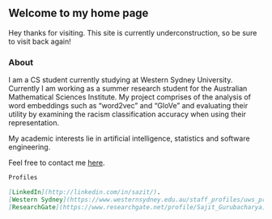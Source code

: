 ## Welcome to my home page

Hey thanks for visiting. This site is currently underconstruction, so be sure to visit back again!


### About

I am a CS student currently studying at Western Sydney University. Currently I am working as a summer research student for the Australian Mathematical Sciences Institute. My project comprises of the analysis of word embeddings such as “word2vec” and “GloVe” and evaluating their utility by examining the racism classification accuracy when using their representation.

My academic interests lie in artificial intelligence, statistics and software engineering.

Feel free to contact me [here](mailto:sazit@live.com).

```markdown
Profiles

[LinkedIn](http://linkedin.com/in/sazit/).
[Western Sydney](https://www.westernsydney.edu.au/staff_profiles/uws_profiles/mr_sajit_gopal_gurubacharya).
[ResearchGate](https://www.researchgate.net/profile/Sajit_Gurubacharya).

```
